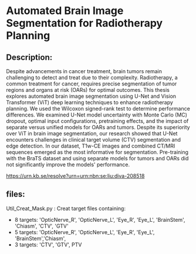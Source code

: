 # Automated Brain Image Segmentation for Radiotherapy Planning 

## Description:

Despite advancements in cancer treatment, brain tumors remain challenging to detect and treat due to their complexity. Radiotherapy, a common treatment for cancer, requires precise segmentation of tumor regions and organs at risk (OARs) for optimal outcomes. This thesis explores automated brain image segmentation using U-Net and Vision Transformer (ViT) deep learning techniques to enhance radiotherapy planning. We used the Wilcoxon signed-rank test to determine performance differences. We examined U-Net model uncertainty with Monte Carlo (MC) dropout, optimal input configurations, pretraining effects, and the impact of separate versus unified models for OARs and tumors. Despite its superiority over ViT in brain image segmentation, our research showed that U-Net encounters challenges in clinical target volume (CTV) segmentation and edge detection. In our dataset, T1w-CE images and combined CT/MRI sequences emerged as the most informative for segmentation. Pre-training with the BraTS dataset and using separate models for tumors and OARs did not significantly improve the models' performance.

https://urn.kb.se/resolve?urn=urn:nbn:se:liu:diva-208518

## files: 
Util_Creat_Mask.py : Creat target files containing:

- 8 targets: 'OpticNerve_R', 'OpticNerve_L', 'Eye_R', 'Eye_L', 'BrainStem', 'Chiasm', 'CTV', 'GTV' 
- 5 targets: 'OpticNerve_R', 'OpticNerve_L', 'Eye_R', 'Eye_L', 'BrainStem','Chiasm', 
- 3 targets: 'CTV', 'GTV', PTV



